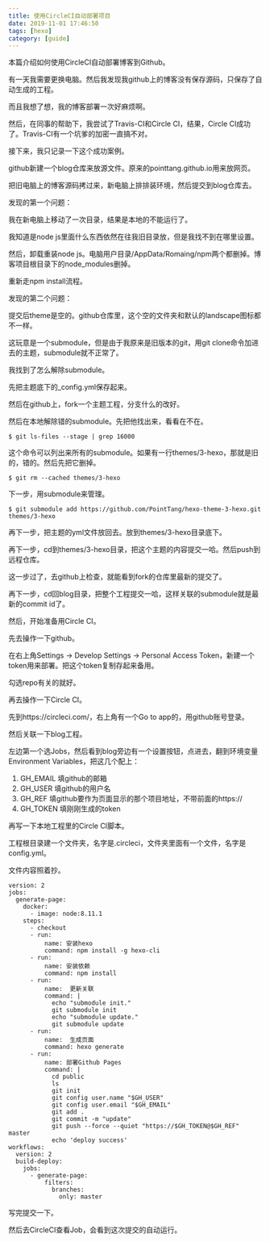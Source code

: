 ```yaml
---
title: 使用CircleCI自动部署项目
date: 2019-11-01 17:46:50
tags: [hexo]
category: [guide]
---
```


本篇介绍如何使用CircleCI自动部署博客到Github。

<!--more-->

有一天我需要更换电脑。然后我发现我github上的博客没有保存源码，只保存了自动生成的工程。

而且我想了想，我的博客部署一次好麻烦啊。

然后，在同事的帮助下，我尝试了Travis-CI和Circle CI，结果，Circle CI成功了。Travis-CI有一个坑爹的加密一直搞不对。

接下来，我只记录一下这个成功案例。



github新建一个blog仓库来放源文件。原来的pointtang.github.io用来放网页。

把旧电脑上的博客源码拷过来，新电脑上排排装环境，然后提交到blog仓库去。

发现的第一个问题：

我在新电脑上移动了一次目录，结果是本地的不能运行了。

我知道是node js里面什么东西依然在往我旧目录放，但是我找不到在哪里设置。

然后，卸载重装node js。电脑用户目录/AppData/Romaing/npm两个都删掉。博客项目根目录下的node_modules删掉。

重新走npm install流程。

发现的第二个问题：

提交后theme是空的。github仓库里，这个空的文件夹和默认的landscape图标都不一样。

这玩意是一个submodule，但是由于我原来是旧版本的git，用git clone命令加进去的主题，submodule就不正常了。

我找到了怎么解除submodule。

先把主题底下的_config.yml保存起来。

然后在github上，fork一个主题工程，分支什么的改好。

然后在本地解除错的submodule。先把他找出来，看看在不在。

```
$ git ls-files --stage | grep 16000
```

这个命令可以列出来所有的submodule。如果有一行themes/3-hexo，那就是旧的，错的。然后先把它删掉。

```
$ git rm --cached themes/3-hexo
```

下一步，用submodule来管理。

```
$ git submodule add https://github.com/PointTang/hexo-theme-3-hexo.git themes/3-hexo
```

再下一步，把主题的yml文件放回去。放到themes/3-hexo目录底下。

再下一步，cd到themes/3-hexo目录，把这个主题的内容提交一哈。然后push到远程仓库。

这一步过了，去github上检查，就能看到fork的仓库里最新的提交了。

再下一步，cd回blog目录，把整个工程提交一哈，这样关联的submodule就是最新的commit id了。

然后，开始准备用Circle CI。

先去操作一下github。

在右上角Settings -> Develop Settings -> Personal Access Token，新建一个token用来部署。把这个token复制存起来备用。

勾选repo有关的就好。

再去操作一下Circle CI。

先到https://circleci.com/，右上角有一个Go to app的，用github账号登录。

然后关联一下blog工程。

左边第一个选Jobs，然后看到blog旁边有一个设置按钮，点进去，翻到环境变量Environment Variables，把这几个配上：

1. GH_EMAIL 填github的邮箱
2. GH_USER  填github的用户名
3. GH_REF   填github要作为页面显示的那个项目地址，不带前面的https://
4. GH_TOKEN 填刚刚生成的token

再写一下本地工程里的Circle CI脚本。

工程根目录建一个文件夹，名字是.circleci，文件夹里面有一个文件，名字是config.yml。

文件内容照着抄。

```
version: 2
jobs:
  generate-page:
    docker:
      - image: node:8.11.1
    steps:
      - checkout
      - run:
          name: 安装hexo
          command: npm install -g hexo-cli
      - run:
          name: 安装依赖
          command: npm install
      - run:
          name:  更新关联
          command: |
            echo "submodule init."
            git submodule init 
            echo "submodule update."
            git submodule update
      - run:
          name:  生成页面
          command: hexo generate
      - run:
          name: 部署Github Pages
          command: |
            cd public
            ls
            git init
            git config user.name "$GH_USER"
            git config user.email "$GH_EMAIL"
            git add .
            git commit -m "update"
            git push --force --quiet "https://$GH_TOKEN@$GH_REF" master
            echo 'deploy success'
workflows:
  version: 2
  build-deploy:
    jobs:
      - generate-page:
          filters:
            branches:
              only: master
```

写完提交一下。

然后去CircleCI查看Job，会看到这次提交的自动运行。

